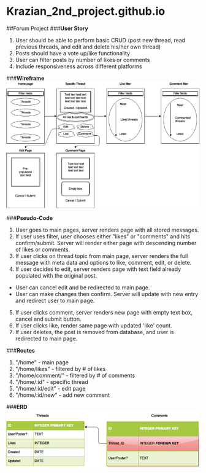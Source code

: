 # Krazian_2nd_project.github.io
##Forum Project
###**User Story**
1. User should be able to perform basic CRUD (post new thread, read previous threads, and edit and delete his/her own thread)
2. Posts should have a vote up/like functionality 
3. User can filter posts by number of likes or comments
4. Include responsiveness across different platforms

###**Wireframe**
![Wireframe](wire_frame.png)

###**Pseudo-Code**
1. User goes to main pages, server renders page with all stored messages.
2. If user uses filter, user chooses either "likes" or "comments" and hits confirm/submit. Server will render either page with descending number of likes or comments.
3. If user clicks on thread topic from main page, server renders the full message with meta data and options to like, comment, edit, or delete.
4. If user decides to edit, server renders page with text field already populated with the original post.
* User can cancel edit and be redirected to main page.
* User can make changes then confirm. Server will update with new entry and redirect user to main page.
5. If user clicks comment, server renders new page with empty text box, cancel and submit button.
6. If user clicks like, render same page with updated 'like' count.
7. If user deletes, the post is removed from database, and user is redirected to main page.

###**Routes**
1. "/home" - main page
2. "/home/likes" - filtered by # of likes
3. "/home/comment/" - filtered by # of comments
4. "/home/:id" - specific thread
5. "/home/:id/edit" - edit page
6. "/home/:id/new" - add new comment

###**ERD**
![ERD](ERD.png)